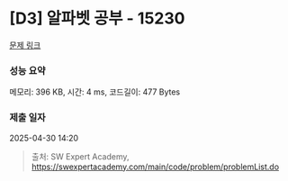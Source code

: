 # [D3] 알파벳 공부 - 15230 

[문제 링크](https://swexpertacademy.com/main/code/problem/problemDetail.do?contestProbId=AYLnMQT6vPADFATf) 

### 성능 요약

메모리: 396 KB, 시간: 4 ms, 코드길이: 477 Bytes

### 제출 일자

2025-04-30 14:20



> 출처: SW Expert Academy, https://swexpertacademy.com/main/code/problem/problemList.do